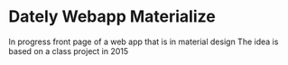 # Dately Webapp Materialize
In progress front page of a web app that is in material design
The idea is based on a class project in 2015
